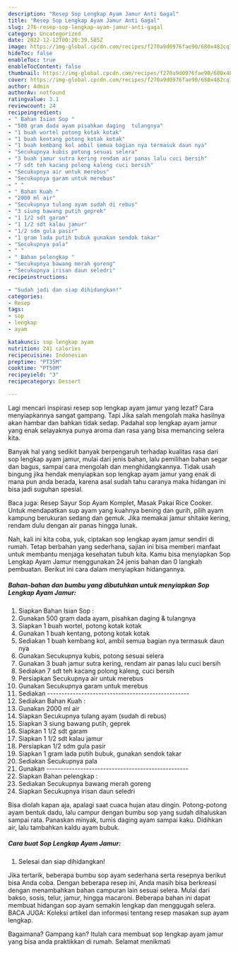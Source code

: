 ```yaml
---
description: "Resep Sop Lengkap Ayam Jamur Anti Gagal"
title: "Resep Sop Lengkap Ayam Jamur Anti Gagal"
slug: 276-resep-sop-lengkap-ayam-jamur-anti-gagal
category: Uncategorized
date: 2022-12-12T00:20:39.585Z
image: https://img-global.cpcdn.com/recipes/f270a9d0976fae90/680x482cq70/sop-lengkap-ayam-jamur-foto-resep-utama.jpg
hideToc: false
enableToc: true
enableTocContent: false
thumbnail: https://img-global.cpcdn.com/recipes/f270a9d0976fae90/680x482cq70/sop-lengkap-ayam-jamur-foto-resep-utama.jpg
cover: https://img-global.cpcdn.com/recipes/f270a9d0976fae90/680x482cq70/sop-lengkap-ayam-jamur-foto-resep-utama.jpg
author: Admin
authorAv: notfound
ratingvalue: 3.1
reviewcount: 24
recipeingredient:
- " Bahan Isian Sop "
- "500 gram dada ayam pisahkan daging  tulangnya"
- "1 buah wortel potong kotak kotak"
- "1 buah kentang potong kotak kotak"
- "1 buah kembang kol ambil semua bagian nya termasuk daun nya"
- "Secukupnya kubis potong sesuai selera"
- "3 buah jamur sutra kering rendam air panas lalu cuci bersih"
- "7 sdt teh kacang polong kaleng cuci bersih"
- "Secukupnya air untuk merebus"
- "Secukupnya garam untuk merebus"
- " "
- " Bahan Kuah "
- "2000 ml air"
- "Secukupnya tulang ayam sudah di rebus"
- "3 siung bawang putih geprek"
- "1 1/2 sdt garam"
- "1 1/2 sdt kalau jamur"
- "1/2 sdm gula pasir"
- "1 gram lada putih bubuk gunakan sendok takar"
- "Secukupnya pala"
- " "
- " Bahan pelengkap "
- "Secukupnya bawang merah goreng"
- "Secukupnya irisan daun seledri"
recipeinstructions:

- "Sudah jadi dan siap dihidangkan!"
categories:
- Resep
tags:
- sop
- lengkap
- ayam

katakunci: sop lengkap ayam 
nutrition: 241 calories
recipecuisine: Indonesian
preptime: "PT35M"
cooktime: "PT50M"
recipeyield: "3"
recipecategory: Dessert

---
```



Lagi mencari inspirasi resep sop lengkap ayam jamur yang lezat? Cara menyiapkannya sangat gampang. Tapi Jika salah mengolah maka hasilnya akan hambar dan bahkan tidak sedap. Padahal sop lengkap ayam jamur yang enak selayaknya punya aroma dan rasa yang bisa memancing selera kita.


Banyak hal yang sedikit banyak berpengaruh terhadap kualitas rasa dari sop lengkap ayam jamur, mulai dari jenis bahan, lalu pemilihan bahan segar dan bagus, sampai cara mengolah dan menghidangkannya. Tidak usah bingung jika hendak menyiapkan sop lengkap ayam jamur yang enak di mana pun anda berada, karena asal sudah tahu caranya maka hidangan ini bisa jadi suguhan spesial.

Baca juga: Resep Sayur Sop Ayam Komplet, Masak Pakai Rice Cooker. Untuk mendapatkan sup ayam yang kuahnya bening dan gurih, pilih ayam kampung berukuran sedang dan gemuk. Jika memakai jamur shitake kering, rendam dulu dengan air panas hingga lunak.


Nah, kali ini kita coba, yuk, ciptakan sop lengkap ayam jamur sendiri di rumah. Tetap berbahan yang sederhana, sajian ini bisa memberi manfaat untuk membantu menjaga kesehatan tubuh kita. Kamu bisa menyiapkan Sop Lengkap Ayam Jamur menggunakan 24 jenis bahan dan 0 langkah pembuatan. Berikut ini cara dalam menyiapkan hidangannya.

<!--inarticleads1-->

##### Bahan-bahan dan bumbu yang dibutuhkan untuk menyiapkan Sop Lengkap Ayam Jamur:

1. Siapkan  Bahan Isian Sop :
1. Gunakan 500 gram dada ayam, pisahkan daging &amp; tulangnya
1. Siapkan 1 buah wortel, potong kotak kotak
1. Gunakan 1 buah kentang, potong kotak kotak
1. Sediakan 1 buah kembang kol, ambil semua bagian nya termasuk daun nya
1. Gunakan Secukupnya kubis, potong sesuai selera
1. Gunakan 3 buah jamur sutra kering, rendam air panas lalu cuci bersih
1. Sediakan 7 sdt teh kacang polong kaleng, cuci bersih
1. Persiapkan Secukupnya air untuk merebus
1. Gunakan Secukupnya garam untuk merebus
1. Sediakan  --------------------------------------------------
1. Sediakan  Bahan Kuah :
1. Gunakan 2000 ml air
1. Siapkan Secukupnya tulang ayam (sudah di rebus)
1. Siapkan 3 siung bawang putih, geprek
1. Siapkan 1 1/2 sdt garam
1. Siapkan 1 1/2 sdt kalau jamur
1. Persiapkan 1/2 sdm gula pasir
1. Siapkan 1 gram lada putih bubuk, gunakan sendok takar
1. Sediakan Secukupnya pala
1. Gunakan  --------------------------------------------------
1. Siapkan  Bahan pelengkap :
1. Sediakan Secukupnya bawang merah goreng
1. Siapkan Secukupnya irisan daun seledri


Bisa diolah kapan aja, apalagi saat cuaca hujan atau dingin. Potong-potong ayam bentuk dadu, lalu campur dengan bumbu sop yang sudah dihaluskan sampai rata. Panaskan minyak, tumis daging ayam sampai kaku. Didihkan air, lalu tambahkan kaldu ayam bubuk. 

<!--inarticleads2-->

##### Cara buat Sop Lengkap Ayam Jamur:


1. Selesai dan siap dihidangkan!

Jika tertarik, beberapa bumbu sop ayam sederhana serta resepnya berikut bisa Anda coba. Dengan beberapa resep ini, Anda masih bisa berkreasi dengan menambahkan bahan campuran lain sesuai selera. Mulai dari bakso, sosis, telur, jamur, hingga macaroni. Beberapa bahan ini dapat membuat hidangan sop ayam semakin lengkap dan menggugah selera. BACA JUGA: Koleksi artikel dan informasi tentang resep masakan sup ayam lengkap. 

Bagaimana? Gampang kan? Itulah cara membuat sop lengkap ayam jamur yang bisa anda praktikkan di rumah. Selamat menikmati
